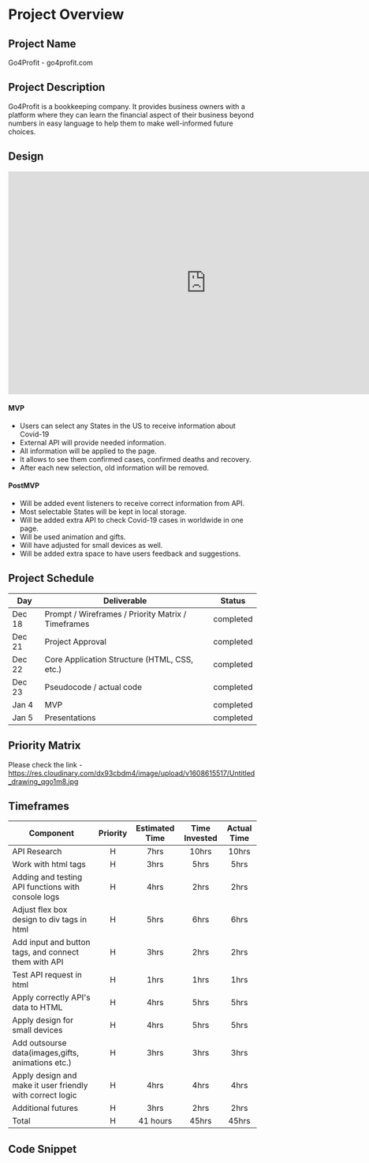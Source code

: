 # Project Overview

## Project Name

Go4Profit - go4profit.com

## Project Description

Go4Profit is a bookkeeping company. It provides business owners with a platform where they can learn the financial aspect of their business beyond numbers in easy language to help them to make well-informed future choices. 
 
## Design

 <iframe style="border: 1px solid rgba(0, 0, 0, 0.1);" width="800" height="450" src="https://www.figma.com/embed?embed_host=share&url=https%3A%2F%2Fwww.figma.com%2Ffile%2FVJ2tC2IqZutCETpu7MyZyP%2Fgo4profit%3Fnode-id%3D0%253A1" allowfullscreen></iframe>

#### MVP 

- Users can select any States in the US to receive information about Covid-19
- External API will provide needed information.
- All information will be applied to the page.
- It allows to see them confirmed cases, confirmed deaths and recovery.
- After each new selection, old information will be removed. 


#### PostMVP  

- Will be added event listeners to receive correct information from API.
- Most selectable States will be kept in local storage.
- Will be added extra API to check Covid-19 cases in worldwide in one page.
- Will be used animation and gifts.
- Will have adjusted for small devices as well.
- Will be added extra space to have users feedback and suggestions. 

## Project Schedule

|  Day | Deliverable | Status
|---|---| ---|
|Dec 18| Prompt / Wireframes / Priority Matrix / Timeframes | completed
|Dec 21| Project Approval | completed
|Dec 22| Core Application Structure (HTML, CSS, etc.) | completed
|Dec 23| Pseudocode / actual code | completed
|Jan 4| MVP | completed
|Jan 5| Presentations | completed

## Priority Matrix

Please check the link -https://res.cloudinary.com/dx93cbdm4/image/upload/v1608615517/Untitled_drawing_qgo1m8.jpg

## Timeframes

| Component | Priority | Estimated Time | Time Invested | Actual Time |
| --- | :---: |  :---: | :---: | :---: |
|API Research | H | 7hrs|10hrs |10hrs  |
|Work with html tags  | H | 3hrs|5hrs |5hrs  |
|Adding and testing API functions with console logs | H | 4hrs|2hrs |2hrs  
|Adjust flex box design to div tags in html | H | 5hrs|6hrs |6hrs |
|Add input and button tags, and connect them with API | H | 3hrs|2hrs |2hrs 
|Test API request in html | H | 1hrs|1hrs |1hrs  
|Apply correctly API's data to HTML| H | 4hrs|5hrs|5hrs
|Apply design for small devices | H | 4hrs|5hrs |5hrs  
|Add outsourse data(images,gifts, animations etc.) | H | 3hrs|3hrs |3hrs |
|Apply design and make it user friendly with correct logic | H | 4hrs|4hrs |4hrs  |
|Additional futures | H | 3hrs|2hrs |2hrs  |
| Total | H | 41 hours|45hrs |45hrs  |

## Code Snippet
